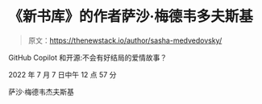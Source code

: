# 《新书库》的作者萨沙·梅德韦多夫斯基

> 原文：<https://thenewstack.io/author/sasha-medvedovsky/>

GitHub Copilot 和开源:不会有好结局的爱情故事？

2022 年 7 月 7 日中午 12 点 57 分

萨沙·梅德韦杰夫斯基